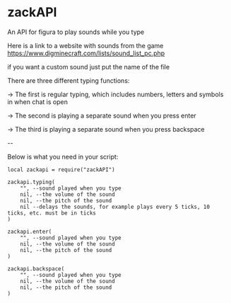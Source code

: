 # zackAPI
An API for figura to play sounds while you type

Here is a link to a website with sounds from the game
https://www.digminecraft.com/lists/sound_list_pc.php

if you want a custom sound just put the name of the file 

There are three different typing functions:

-> The first is regular typing, which includes numbers, letters and symbols in when chat is open

-> The second is playing a separate sound when you press enter

-> The third is playing a separate sound when you press backspace

--

Below is what you need in your script:
```
local zackapi = require("zackAPI")

zackapi.typing(
    "", --sound played when you type
    nil, --the volume of the sound
    nil, --the pitch of the sound
    nil --delays the sounds, for example plays every 5 ticks, 10 ticks, etc. must be in ticks
)

zackapi.enter(
    "", --sound played when you type
    nil, --the volume of the sound
    nil, --the pitch of the sound
)

zackapi.backspace(
    "", --sound played when you type
    nil, --the volume of the sound
    nil, --the pitch of the sound
)
```
